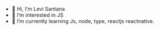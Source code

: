 - 👋 Hi, I’m Levi Santana
- 👀 I’m interested in JS
- 🌱 I’m currently learning Js, node, type, reactjs reactnative.
